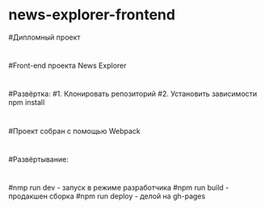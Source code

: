 # news-explorer-frontend

#Дипломный проект
#
#Front-end проекта News Explorer
#
#Развёртка:
#1. Клонировать репозиторий
#2. Установить зависимости npm install
#
#Проект собран с помощью Webpack
#
#Развёртывание:
#
#nmp run dev - запуск в режиме разработчика
#npm run build - продакшен сборка
#npm run deploy - делой на gh-pages

